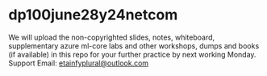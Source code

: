# dp100june28y24netcom
We will upload the non-copyrighted slides, notes, whiteboard, supplementary azure ml-core labs and other workshops, dumps and books (if available) in this repo for your further practice by next working Monday. Support Email: etainfyplural@outlook.com
